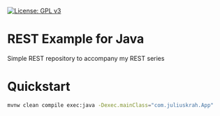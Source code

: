 [![License: GPL v3](https://img.shields.io/badge/License-GPL%20v3-blue.svg)](https://www.gnu.org/licenses/gpl-3.0)
# REST Example for Java
Simple REST repository to accompany my REST series


# Quickstart
```bash
mvnw clean compile exec:java -Dexec.mainClass="com.juliuskrah.App"
```